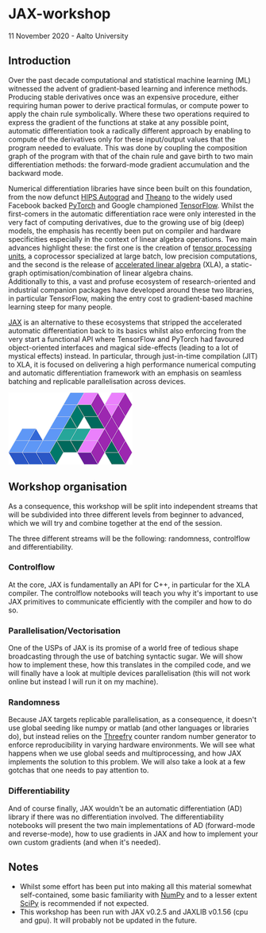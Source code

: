 

# JAX-workshop
11 November 2020 - Aalto University

## Introduction

Over the past decade computational and statistical machine learning (ML) witnessed the advent of 
gradient-based learning and inference methods. Producing stable derivatives once was an expensive procedure, 
either requiring human power to derive practical formulas, or compute power to apply the chain rule symbolically. 
Where these two operations required to express the gradient of the functions at stake at any possible point, 
automatic differentiation took a radically different approach by enabling to compute of the derivatives only 
for these input/output values that the program needed to evaluate. This was done by coupling the composition graph 
of the program with that of the chain rule and gave birth to two main differentiation methods: the forward-mode gradient 
accumulation and the backward mode. 

Numerical differentiation libraries have since been built on this foundation, from the now defunct 
[HIPS Autograd](https://github.com/HIPS/autograd) and [Theano](https://github.com/Theano/Theano) to the widely used 
Facebook backed [PyTorch](https://pytorch.org/) and Google championed [TensorFlow](https://www.tensorflow.org/). 
Whilst the first-comers in the automatic differentiation race were only interested in the very fact of computing 
derivatives, due to the growing use of big (deep) models, the emphasis has recently been put on compiler and 
hardware specificities especially in the context of linear algebra operations. Two main advances highlight these: the 
first one is the creation of 
[tensor processing units](https://cloud.google.com/blog/products/gcp/an-in-depth-look-at-googles-first-tensor-processing-unit-tpu), 
a coprocessor specialized at large batch, low precision computations, and the second is the release of [accelerated 
linear algebra](https://www.tensorflow.org/xla/) (XLA), a static-graph optimisation/combination of linear algebra chains.  
Additionally to this, a vast and profuse ecosystem of research-oriented and industrial companion packages
have developed around these two libraries, in particular TensorFlow, making the entry cost to gradient-based machine
learning steep for many people. 

[JAX](https://github.com/google/jax) is an alternative to these ecosystems that stripped the 
accelerated automatic differentiation back to its basics whilst also enforcing from the very start a functional API 
where TensorFlow and PyTorch had favoured object-oriented interfaces and magical side-effects (leading to a lot of 
mystical effects) instead. In particular, through just-in-time compilation (JIT) to XLA, it is focused on delivering a high performance numerical computing and automatic 
differentiation framework with an emphasis on seamless batching and replicable parallelisation across devices. 

![JAX logo](https://raw.githubusercontent.com/google/jax/master/images/jax_logo_250px.png)

## Workshop organisation

As a consequence, this workshop will be split into independent streams that will be subdivided into three 
different levels from beginner to advanced, which we will try and combine together at the end of the session.

The three different streams will be the following: randomness, controlflow and differentiability.

### Controlflow
At the core, JAX is fundamentally an API for C++, in particular for the XLA compiler. The controlflow notebooks will
teach you why it's important to use JAX primitives to communicate efficiently with the compiler and how to do so. 

### Parallelisation/Vectorisation
One of the USPs of JAX is its promise of a world free of tedious shape broadcasting through the use
of batching syntactic sugar. We will show how to implement these, how this translates in the compiled code, and we will
finally have a look at multiple devices parallelisation (this will not work online but instead I will run it on my machine).

### Randomness
Because JAX targets replicable parallelisation, as a consequence, it doesn't use global seeding like numpy or matlab 
(and other languages or libraries do), but instead relies on the 
[Threefry](http://www.thesalmons.org/john/random123/papers/random123sc11.pdf) counter random number generator to enforce
reproducibility in varying hardware environments. We will see what happens when we use global seeds and multiprocessing, 
and how JAX implements the solution to this problem. We will also take a look at a few gotchas that one needs to pay 
attention to.

### Differentiability
And of course finally, JAX wouldn't be an automatic differentiation (AD) library if there was no differentiation involved. 
The differentiability notebooks will present the two main implementations of AD (forward-mode and reverse-mode), 
how to use gradients in JAX and how to implement your own custom gradients (and when it's needed). 


## Notes
- Whilst some effort has been put into making all this material somewhat self-contained, some basic familiarity with 
[NumPy](https://numpy.org/) and to a lesser extent [SciPy](https://www.scipy.org/) is recommended if not expected.
- This workshop has been run with JAX v0.2.5 and JAXLIB v0.1.56 (cpu and gpu). 
It will probably not be updated in the future.